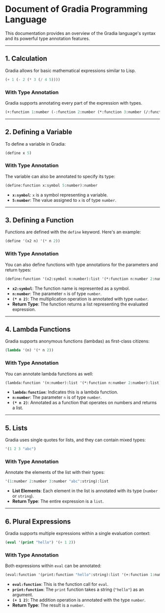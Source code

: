 # Document of Gradia Programming Language

This documentation provides an overview of the Gradia language's syntax and its powerful type annotation features.

---

## 1. Calculation

Gradia allows for basic mathematical expressions similar to Lisp.

```lisp
(+ 1 (- 2 (* 3 (/ 4 5))))
```

### With Type Annotation

Gradia supports annotating every part of the expression with types.

```lisp
(+:function 1:number (-:function 2:number (*:function 3:number (/:function 4:number 5:number):number):number):number):number
```

---

## 2. Defining a Variable

To define a variable in Gradia:

```lisp
(define x 5)
```

### With Type Annotation

The variable can also be annotated to specify its type:

```lisp
(define:function x:symbol 5:number):number
```

- **`x:symbol`**: `x` is a symbol representing a variable.
- **`5:number`**: The value assigned to `x` is of type `number`.

---

## 3. Defining a Function

Functions are defined with the `define` keyword. Here's an example:

```lisp
(define '(x2 n) '(* n 2))
```

### With Type Annotation

You can also define functions with type annotations for the parameters and return types:

```lisp
(define:function '(x2:symbol n:number):list '(*:function n:number 2:number):list):function
```

- **`x2:symbol`**: The function name is represented as a symbol.
- **`n:number`**: The parameter `n` is of type `number`.
- **`(* n 2)`**: The multiplication operation is annotated with type `number`.
- **Return Type**: The function returns a list representing the evaluated expression.

---

## 4. Lambda Functions

Gradia supports anonymous functions (lambdas) as first-class citizens:

```lisp
(lambda '(n) '(* n 2))
```

### With Type Annotation

You can annotate lambda functions as well:

```lisp
(lambda:function '(n:number):list '(*:function n:number 2:number):list):function
```

- **`lambda:function`**: Indicates this is a lambda function.
- **`n:number`**: The parameter `n` is of type `number`.
- **`(* n 2)`**: Annotated as a function that operates on numbers and returns a list.

---

## 5. Lists

Gradia uses single quotes for lists, and they can contain mixed types:

```lisp
'(1 2 3 "abc")
```

### With Type Annotation

Annotate the elements of the list with their types:

```lisp
'(1:number 2:number 3:number "abc":string):list
```

- **List Elements**: Each element in the list is annotated with its type (`number` or `string`).
- **Return Type**: The entire expression is a `list`.

---

## 6. Plural Expressions

Gradia supports multiple expressions within a single evaluation context:

```lisp
(eval '(print "hello") '(+ 1 2))
```

### With Type Annotation

Both expressions within `eval` can be annotated:

```lisp
(eval:function '(print:function "hello":string):list '(+:function 1:number 2:number):list):number
```

- **`eval:function`**: This is the function call for `eval`.
- **`print:function`**: The `print` function takes a string (`"hello"`) as an argument.
- **`(+ 1 2)`**: The addition operation is annotated with the type `number`.
- **Return Type**: The result is a `number`.
